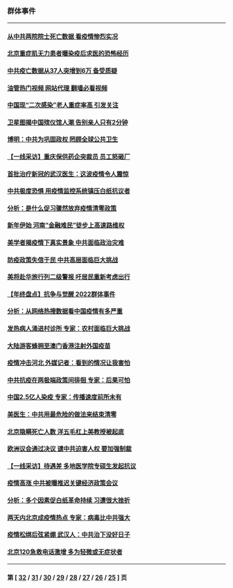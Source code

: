 ### 群体事件
---
#### [从中共两院院士死亡数据 看疫情惨烈实况](../../pages/ncid279/n13910619.md?01210845) 
#### [北京重症肌无力患者曝染疫后求医的恐怖经历](../../pages/ncid279/n13909480.md?01210845) 
#### [中共疫亡数据从37人突增到6万 备受质疑](../../pages/ncid279/n13907051.md?01210845) 
#### [油管热门视频 网站代理 翻墙必看视频](http://138.2.39.72:81/youtube.html?epic-marker?01210845)
#### [中国现“二次感染”老人重症率高 引发关注](../../pages/ncid279/n13906493.md?01210845) 
#### [卫星图揭中国殡仪馆人潮 告别亲人只有2分钟](../../pages/ncid279/n13904053.md?01210845) 
#### [博明：中共为巩固政权 罔顾全球公共卫生](../../pages/ncid279/n13901752.md?01210845) 
#### [【一线采访】重庆保供药企突裁员 员工怒砸厂](../../pages/ncid279/n13901673.md?01210845) 
#### [首批治疗新冠的武汉医生：这波疫情令人震惊](../../pages/ncid279/n13900313.md?01210845) 
#### [中共极度恐惧 用疫情监控系统镇压白纸抗议者](../../pages/ncid279/n13900225.md?01210845) 
#### [分析：是什么促习骤然放弃疫情清零政策](../../pages/ncid279/n13899652.md?01210845) 
#### [新年伊始 河南“金融难民”徒步上高速路维权](../../pages/ncid279/n13897842.md?01210845) 
#### [美学者揭疫情下真实景象 中共面临政治灾难](../../pages/ncid279/n13896569.md?01210845) 
#### [防疫政策失信于民 中共高层面临巨大挑战](../../pages/ncid279/n13894627.md?01210845) 
#### [美将赴华旅行列二级警报 吁居民重新考虑出行](../../pages/ncid279/n13894518.md?01210845) 
#### [【年终盘点】抗争与觉醒 2022群体事件](../../pages/ncid279/n13888314.md?01210845) 
#### [分析：从网络热搜数据看中国疫情有多严重](../../pages/ncid279/n13893186.md?01210845) 
#### [发热病人涌进村诊所 专家：农村面临巨大挑战](../../pages/ncid279/n13892271.md?01210845) 
#### [大陆游客蜂拥至澳门香港注射外国疫苗](../../pages/ncid279/n13892276.md?01210845) 
#### [疫情冲击河北 外媒记者：看到的情况让我害怕](../../pages/ncid279/n13891260.md?01210845) 
#### [中共抗疫在两极端政策间徘徊 专家：后果可怕](../../pages/ncid279/n13891235.md?01210845) 
#### [中国2.5亿人染疫 专家：传播速度前所未有](../../pages/ncid279/n13890708.md?01210845) 
#### [美医生：中共用最危险的做法来结束清零](../../pages/ncid279/n13889983.md?01210845) 
#### [北京隐瞒死亡人数 洋五毛杠上美教授被起底](../../pages/ncid279/n13886904.md?01210845) 
#### [欧洲议会通过决议 谴中共迫害人权 要加强制裁](../../pages/ncid279/n13885670.md?01210845) 
#### [【一线采访】待遇差 多地医学院专硕生发起抗议](../../pages/ncid279/n13883914.md?01210845) 
#### [疫情高涨 中共被曝推迟关键经济政策会议](../../pages/ncid279/n13884170.md?01210845) 
#### [分析：多个因素促白纸革命持续 习遭很大挫折](../../pages/ncid279/n13872455.md?01210845) 
#### [两天内北京成疫情热点 专家：病毒比中共强大](../../pages/ncid279/n13883440.md?01210845) 
#### [疫情松绑后弦紧绷 武汉人：中共治下没好日子](../../pages/ncid279/n13882348.md?01210845) 
#### [北京120急救电话激增 多为轻微或无症状者](../../pages/ncid279/n13882340.md?01210845) 

---
#### 第 [ [32](./32.md?01210845) / [31](./31.md?01210845) / [30](./30.md?01210845) / [29](./29.md?01210845) / [28](./28.md?01210845) / [27](./27.md?01210845) / [26](./26.md?01210845) / [25](./25.md?01210845) ] 页

